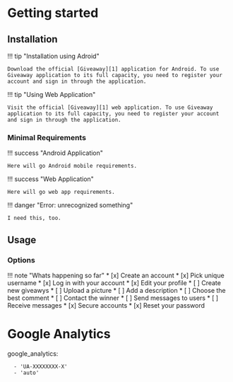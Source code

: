# Getting started

## Installation

!!! tip "Installation using Adroid"

    Download the official [Giveaway][1] application for Android. To use Giveaway application to its full capacity, you need to register your account and sign in through the application.

   [1]: https://linkzaandroiddownload

!!! tip "Using Web Application"

    Visit the official [Giveaway][1] web application. To use Giveaway application to its full capacity, you need to register your account and sign in through the application.

   [1]: https://linkzawebapp

### Minimal Requirements

!!! success "Android Application"

    Here will go Android mobile requirements.

!!! success "Web Application"

    Here will go web app requirements.

!!! danger "Error: unrecognized something"

    I need this, too.

## Usage

### Options

!!! note "Whats happening so far"
	* [x] Create an account
	* [x] Pick unique username
	* [x] Log in with your account
	* [x] Edit your profile
	* [ ] Create new giveawys
	    * [ ] Upload a picture
	    * [ ] Add a description
	    * [ ] Choose the best comment
	    * [ ] Contact the winner
	* [ ] Send messages to users
	* [ ] Receive messages
	* [x] Secure accounts
	* [x] Reset your password


# Google Analytics
google_analytics:
```
  - 'UA-XXXXXXXX-X'
  - 'auto'
```
